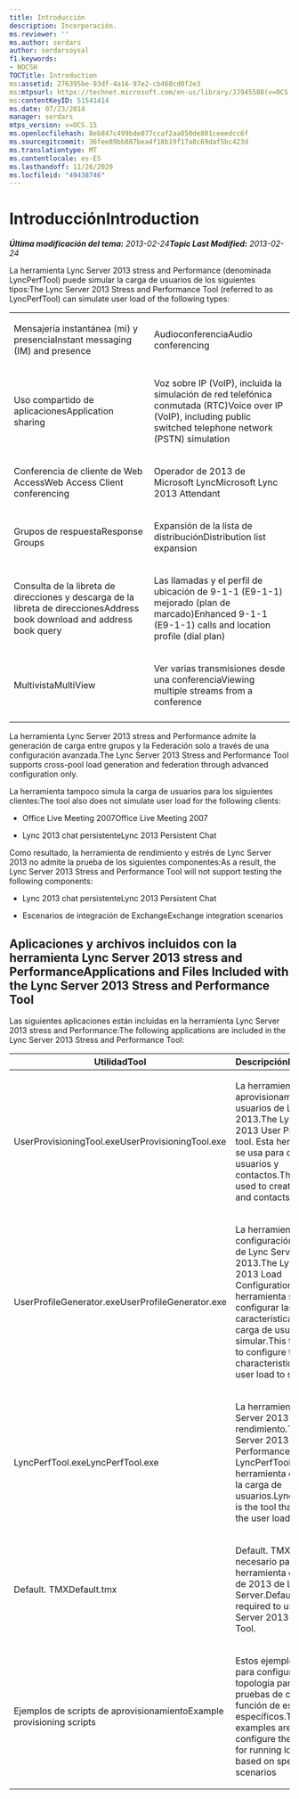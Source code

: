 ```yaml
---
title: Introducción
description: Incorporación.
ms.reviewer: ''
ms.author: serdars
author: serdarsoysal
f1.keywords:
- NOCSH
TOCTitle: Introduction
ms:assetid: 276395be-93df-4a16-97e2-cb468cd0f2e3
ms:mtpsurl: https://technet.microsoft.com/en-us/library/JJ945588(v=OCS.15)
ms:contentKeyID: 51541414
ms.date: 07/23/2014
manager: serdars
mtps_version: v=OCS.15
ms.openlocfilehash: 8eb847c499bde077ccaf2aa050de801ceeedcc6f
ms.sourcegitcommit: 36fee89bb887bea4f18b19f17a8c69daf5bc423d
ms.translationtype: MT
ms.contentlocale: es-ES
ms.lasthandoff: 11/26/2020
ms.locfileid: "49438746"
---
```

# <a name="introduction"></a><span data-ttu-id="93c6b-103">Introducción</span><span class="sxs-lookup"><span data-stu-id="93c6b-103">Introduction</span></span>

<div data-xmlns="http://www.w3.org/1999/xhtml">

<div class="topic" data-xmlns="http://www.w3.org/1999/xhtml" data-msxsl="urn:schemas-microsoft-com:xslt" data-cs="https://msdn.microsoft.com/">

<div data-asp="https://msdn2.microsoft.com/asp">



</div>

<div id="mainSection">

<div id="mainBody"><span data-ttu-id="93c6b-104">

<span> </span></span><span class="sxs-lookup"><span data-stu-id="93c6b-104">

<span> </span></span></span>

<span data-ttu-id="93c6b-105">_**Última modificación del tema:** 2013-02-24_</span><span class="sxs-lookup"><span data-stu-id="93c6b-105">_**Topic Last Modified:** 2013-02-24_</span></span>

<span data-ttu-id="93c6b-106">La herramienta Lync Server 2013 stress and Performance (denominada LyncPerfTool) puede simular la carga de usuarios de los siguientes tipos:</span><span class="sxs-lookup"><span data-stu-id="93c6b-106">The Lync Server 2013 Stress and Performance Tool (referred to as LyncPerfTool) can simulate user load of the following types:</span></span>


<table>
<colgroup>
<col style="width: 50%" />
<col style="width: 50%" />
</colgroup>
<tbody>
<tr class="odd">
<td><p><span data-ttu-id="93c6b-107">Mensajería instantánea (mi) y presencia</span><span class="sxs-lookup"><span data-stu-id="93c6b-107">Instant messaging (IM) and presence</span></span></p></td>
<td><p><span data-ttu-id="93c6b-108">Audioconferencia</span><span class="sxs-lookup"><span data-stu-id="93c6b-108">Audio conferencing</span></span></p></td>
</tr>
<tr class="even">
<td><p><span data-ttu-id="93c6b-109">Uso compartido de aplicaciones</span><span class="sxs-lookup"><span data-stu-id="93c6b-109">Application sharing</span></span></p></td>
<td><p><span data-ttu-id="93c6b-110">Voz sobre IP (VoIP), incluida la simulación de red telefónica conmutada (RTC)</span><span class="sxs-lookup"><span data-stu-id="93c6b-110">Voice over IP (VoIP), including public switched telephone network (PSTN) simulation</span></span></p></td>
</tr>
<tr class="odd">
<td><p><span data-ttu-id="93c6b-111">Conferencia de cliente de Web Access</span><span class="sxs-lookup"><span data-stu-id="93c6b-111">Web Access Client conferencing</span></span></p></td>
<td><p><span data-ttu-id="93c6b-112">Operador de 2013 de Microsoft Lync</span><span class="sxs-lookup"><span data-stu-id="93c6b-112">Microsoft Lync 2013 Attendant</span></span></p></td>
</tr>
<tr class="even">
<td><p><span data-ttu-id="93c6b-113">Grupos de respuesta</span><span class="sxs-lookup"><span data-stu-id="93c6b-113">Response Groups</span></span></p></td>
<td><p><span data-ttu-id="93c6b-114">Expansión de la lista de distribución</span><span class="sxs-lookup"><span data-stu-id="93c6b-114">Distribution list expansion</span></span></p></td>
</tr>
<tr class="odd">
<td><p><span data-ttu-id="93c6b-115">Consulta de la libreta de direcciones y descarga de la libreta de direcciones</span><span class="sxs-lookup"><span data-stu-id="93c6b-115">Address book download and address book query</span></span></p></td>
<td><p><span data-ttu-id="93c6b-116">Las llamadas y el perfil de ubicación de 9-1-1 (E9-1-1) mejorado (plan de marcado)</span><span class="sxs-lookup"><span data-stu-id="93c6b-116">Enhanced 9-1-1 (E9-1-1) calls and location profile (dial plan)</span></span></p></td>
</tr>
<tr class="even">
<td><p><span data-ttu-id="93c6b-117">Multivista</span><span class="sxs-lookup"><span data-stu-id="93c6b-117">MultiView</span></span></p></td>
<td><p><span data-ttu-id="93c6b-118">Ver varias transmisiones desde una conferencia</span><span class="sxs-lookup"><span data-stu-id="93c6b-118">Viewing multiple streams from a conference</span></span></p></td>
</tr>
<tr class="odd">
<td></td>
<td></td>
</tr>
</tbody>
</table>


<span data-ttu-id="93c6b-119">La herramienta Lync Server 2013 stress and Performance admite la generación de carga entre grupos y la Federación solo a través de una configuración avanzada.</span><span class="sxs-lookup"><span data-stu-id="93c6b-119">The Lync Server 2013 Stress and Performance Tool supports cross-pool load generation and federation through advanced configuration only.</span></span>

<span data-ttu-id="93c6b-120">La herramienta tampoco simula la carga de usuarios para los siguientes clientes:</span><span class="sxs-lookup"><span data-stu-id="93c6b-120">The tool also does not simulate user load for the following clients:</span></span>

  - <span data-ttu-id="93c6b-121">Office Live Meeting 2007</span><span class="sxs-lookup"><span data-stu-id="93c6b-121">Office Live Meeting 2007</span></span>

  - <span data-ttu-id="93c6b-122">Lync 2013 chat persistente</span><span class="sxs-lookup"><span data-stu-id="93c6b-122">Lync 2013 Persistent Chat</span></span>

<span data-ttu-id="93c6b-123">Como resultado, la herramienta de rendimiento y estrés de Lync Server 2013 no admite la prueba de los siguientes componentes:</span><span class="sxs-lookup"><span data-stu-id="93c6b-123">As a result, the Lync Server 2013 Stress and Performance Tool will not support testing the following components:</span></span>

  - <span data-ttu-id="93c6b-124">Lync 2013 chat persistente</span><span class="sxs-lookup"><span data-stu-id="93c6b-124">Lync 2013 Persistent Chat</span></span>

  - <span data-ttu-id="93c6b-125">Escenarios de integración de Exchange</span><span class="sxs-lookup"><span data-stu-id="93c6b-125">Exchange integration scenarios</span></span>

<div>

## <a name="applications-and-files-included-with-the-lync-server-2013-stress-and-performance-tool"></a><span data-ttu-id="93c6b-126">Aplicaciones y archivos incluidos con la herramienta Lync Server 2013 stress and Performance</span><span class="sxs-lookup"><span data-stu-id="93c6b-126">Applications and Files Included with the Lync Server 2013 Stress and Performance Tool</span></span>

<span data-ttu-id="93c6b-127">Las siguientes aplicaciones están incluidas en la herramienta Lync Server 2013 stress and Performance:</span><span class="sxs-lookup"><span data-stu-id="93c6b-127">The following applications are included in the Lync Server 2013 Stress and Performance Tool:</span></span>


<table>
<colgroup>
<col style="width: 50%" />
<col style="width: 50%" />
</colgroup>
<thead>
<tr class="header">
<th><span data-ttu-id="93c6b-128">Utilidad</span><span class="sxs-lookup"><span data-stu-id="93c6b-128">Tool</span></span></th>
<th><span data-ttu-id="93c6b-129">Descripción</span><span class="sxs-lookup"><span data-stu-id="93c6b-129">Description</span></span></th>
</tr>
</thead>
<tbody>
<tr class="odd">
<td><p><span data-ttu-id="93c6b-130">UserProvisioningTool.exe</span><span class="sxs-lookup"><span data-stu-id="93c6b-130">UserProvisioningTool.exe</span></span></p></td>
<td><p><span data-ttu-id="93c6b-131">La herramienta de aprovisionamiento de usuarios de Lync Server 2013.</span><span class="sxs-lookup"><span data-stu-id="93c6b-131">The Lync Server 2013 User Provisioning tool.</span></span> <span data-ttu-id="93c6b-132">Esta herramienta se usa para crear usuarios y contactos.</span><span class="sxs-lookup"><span data-stu-id="93c6b-132">This tool is used to create users and contacts.</span></span></p></td>
</tr>
<tr class="even">
<td><p><span data-ttu-id="93c6b-133">UserProfileGenerator.exe</span><span class="sxs-lookup"><span data-stu-id="93c6b-133">UserProfileGenerator.exe</span></span></p></td>
<td><p><span data-ttu-id="93c6b-134">La herramienta de configuración de carga de Lync Server 2013.</span><span class="sxs-lookup"><span data-stu-id="93c6b-134">The Lync Server 2013 Load Configuration Tool.</span></span> <span data-ttu-id="93c6b-135">Esta herramienta se usa para configurar las características de la carga de usuarios para simular.</span><span class="sxs-lookup"><span data-stu-id="93c6b-135">This tool is used to configure the characteristics of the user load to simulate.</span></span></p></td>
</tr>
<tr class="odd">
<td><p><span data-ttu-id="93c6b-136">LyncPerfTool.exe</span><span class="sxs-lookup"><span data-stu-id="93c6b-136">LyncPerfTool.exe</span></span></p></td>
<td><p><span data-ttu-id="93c6b-137">La herramienta Lync Server 2013 de estrés y rendimiento.</span><span class="sxs-lookup"><span data-stu-id="93c6b-137">The Lync Server 2013 Stress and Performance Tool.</span></span> <span data-ttu-id="93c6b-138">LyncPerfTool es la herramienta que simula la carga de usuarios.</span><span class="sxs-lookup"><span data-stu-id="93c6b-138">LyncPerfTool is the tool that simulates the user load.</span></span></p></td>
</tr>
<tr class="even">
<td><p><span data-ttu-id="93c6b-139">Default. TMX</span><span class="sxs-lookup"><span data-stu-id="93c6b-139">Default.tmx</span></span></p></td>
<td><p><span data-ttu-id="93c6b-140">Default. TMX es necesario para usar la herramienta de registro de 2013 de Lync Server.</span><span class="sxs-lookup"><span data-stu-id="93c6b-140">Default.tmx is required to use the Lync Server 2013 Logging Tool.</span></span></p></td>
</tr>
<tr class="odd">
<td><p><span data-ttu-id="93c6b-141">Ejemplos de scripts de aprovisionamiento</span><span class="sxs-lookup"><span data-stu-id="93c6b-141">Example provisioning scripts</span></span></p></td>
<td><p><span data-ttu-id="93c6b-142">Estos ejemplos se usan para configurar la topología para ejecutar pruebas de carga, en función de escenarios específicos.</span><span class="sxs-lookup"><span data-stu-id="93c6b-142">These examples are used to configure the topology for running load tests, based on specific scenarios</span></span></p></td>
</tr>
</tbody>
</table><span data-ttu-id="93c6b-143">


</div>

</div>

<span> </span>

</div>

</div>

</span><span class="sxs-lookup"><span data-stu-id="93c6b-143">


</div>

</div>

<span> </span>

</div>

</div>

</span></span></div>

